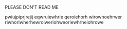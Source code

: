 PLEASE DON'T READ ME



pwiujpiprjrejij
eqwruiewhrie
qeroiehorh
wirowhoehrwer
riwhoriwherhewroiweriohweoriewhrheiohrowe
